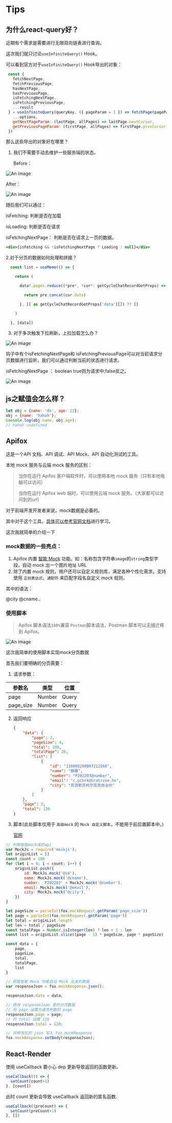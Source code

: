# Tips

## 为什么react-query好？

近期有个需求是需要进行无限双向链表进行查询。

这次我们就只讨论`useInfiniteQuery()` Hook。

可以看到官方对于`useInfiniteQuery()` Hook导出的对象：

```javascript
 const {
   fetchNextPage,
   fetchPreviousPage,
   hasNextPage,
   hasPreviousPage,
   isFetchingNextPage,
   isFetchingPreviousPage,
   ...result
 } = useInfiniteQuery(queryKey, ({ pageParam = 1 }) => fetchPage(pageParam), {
   ...options,
   getNextPageParam: (lastPage, allPages) => lastPage.nextCursor,
   getPreviousPageParam: (firstPage, allPages) => firstPage.prevCursor,
 })

```

那么这些导出的对象好在哪里？

1. 我们不需要手动去维护一些服务端的状态。

   Before： 

![An image](https://p6-juejin.byteimg.com/tos-cn-i-k3u1fbpfcp/3b1cbbc4820547e1b3bf70a9c8dd1136~tplv-k3u1fbpfcp-zoom-in-crop-mark:3326:0:0:0.awebp?)

After： 

![An image](https://p3-juejin.byteimg.com/tos-cn-i-k3u1fbpfcp/3909f3b965224c69b3bf2bef49c58fda~tplv-k3u1fbpfcp-zoom-in-crop-mark:3326:0:0:0.awebp?)



随后我们可以通过：

isFetching: 判断是否在加载

isLoading: 判断是否在请求

isFetchingNextPage： 判断是否在请求上一页的数据。

```jsx
<div>{isFetching && !isFetchingNextPage ? Loading : null}</div>
```

2.对于分页的数据如何处理和拼接？

```typescript
  const list = useMemo(() => {

    return (

      data?.pages.reduce((*pre*, *cur*: getCycleChatRecordGetProps) => {

        return pre.concat(cur.data)

      }, [] as getCycleChatRecordGetProps['data'][]) ?? []

    )

  }, [data])
```

3. 对于多次触发下拉刷新，上拉加载怎么办？

![An image](https://p9-juejin.byteimg.com/tos-cn-i-k3u1fbpfcp/a3a1d530d2dc4e8491d1097d554af0c4~tplv-k3u1fbpfcp-zoom-in-crop-mark:3326:0:0:0.awebp?)

钩子中有个isFetchingNextPage和 isFetchingPreviousPage可以对当前请求分页数据进行监听，我们可以通过判断当前的状态进行请求。

isFetchingNextPage ： boolean true则为请求中;false反之。

![An image](https://p1-juejin.byteimg.com/tos-cn-i-k3u1fbpfcp/6b05bc90e9824e37a0321171a9933938~tplv-k3u1fbpfcp-zoom-in-crop-mark:3326:0:0:0.awebp?)

## js之赋值会怎么样？

```javascript
let obj = {name: 'ds', age: 23}; 
obj = {name: 'hahah'}; 
console.log(obj.name, obj.age);
// hahah undefined
```



## Apifox

这是一个API 文档、API 调试、API Mock、API 自动化测试的工具。

本地 mock 服务与云端 mock 服务的区别：

> 当你在运行 Apifox 客户端软件时，可以使用本地 mock 服务（只有本地电脑可以访问）
>
> 当你在运行 Apifox web 端时，可以使用云端 mock 服务。（大家都可以访问到的url）

对于前端开发开发者来说，mock数据是必备的。

其中对于这个工具，[具体可以参考官网文档](https://www.apifox.cn/help/app/mock/mock-custom-scripts/#%E7%A4%BA%E4%BE%8B%E4%B8%80)进行学习。

这次我就简单的介绍一下

### mock数据的一些亮点：

1.  Apifox 内置 [智能 Mock](https://www.apifox.cn/help/app/mock/intelligent-mock/) 功能。如：名称包含字符串`image`的`string`类型字段，自动 mock 出一个图片地址 URL
2. 除了内置 mock 规则，用户还可以自定义规则库，满足各种个性化需求。支持使用 `正则表达式`、`通配符` 来匹配字段名自定义 mock 规则。

其中的语法： 

@city @cname..

### 使用脚本

>Apifox 脚本语法`100%`兼容 `Postman`脚本语法，Postman 脚本可以无缝迁移到 Apifox。

![An image](https://p1-juejin.byteimg.com/tos-cn-i-k3u1fbpfcp/e84c7423213741d09764836aa323cb29~tplv-k3u1fbpfcp-zoom-in-crop-mark:3326:0:0:0.awebp?)

这次我简单的使用脚本实现mock分页数据

首先我们要明确的分页需要： 

1. 请求参数： 

| 参数名    | 类型   | 位置  |
| --------- | ------ | ----- |
| page      | Number | Query |
| page_size | Number | Query |

2. 返回响应

   ```json
   {
       "data": {
           "page": 2,
           "pageSize": 4,
           "total": 100,
           "totalPage": 26,
           "list": [
               {
                   "id": "110000200807212568",
                   "name": "蔡娜",
                   "number": "P202203@number",
                   "email": "c.pchrk@hratrvve.hn",
                   "city": "克孜勒苏柯尔克孜自治州"
               }
           ]
       },
       "page": 2,
       "total": 120
   }
   ```

3. 脚本(此处脚本仅用于 `高级mock` 的 `Mock 自定义脚本`，不能用于前后置脚本中。)

   [官网](https://www.apifox.cn/help/app/mock/mock-custom-scripts/#mock-%E4%BC%98%E5%85%88%E7%BA%A7%E8%AF%B4%E6%98%8E)

```javascript
// 利用智能mock库的api
var MockJs = require('mockjs');
let originList = []
const count = 100
for (let i = 0; i < count; i++) {
    originList.push({
        id: MockJs.mock('@id'),
        name: MockJs.mock('@cname'),
        number: 'P202203' + MockJs.mock('@number'),
        email: MockJs.mock('@email'),
        city: MockJs.mock('@city'),
    })
}

let pageSize = parseInt(fox.mockRequest.getParam('page_size'))
let page = parseInt(fox.mockRequest.getParam('page'))
let total = originList.length
let len = total / pageSize
const totalPage = Number.isInteger(len) ? len + 1 : len
const list = originList.slice((page - 1) * pageSize, page * pageSize)

const data = {
    page,
    pageSize,
    total,
    totalPage,
    list
}

// 获取智能 Mock 功能自动 Mock 出来的数据
var responseJson = fox.mockResponse.json();

responseJson.data = data;

// 修改 responseJson 里的分页数据
// 将 page 设置为请求参数的 page
responseJson.page = page;
// 将 total 设置 120
responseJson.total = 120;

// 将修改后的 json 写入 fox.mockResponse
fox.mockResponse.setBody(responseJson);
```



## React-Render

使用 useCallback 要小心 dep 更新导致返回的函数更新。

```js
useCallback(() => {
  setCount(count+1)
}, [count])
```

此时 count 更新会导致 useCallback 返回新的匿名函数.

```js
useCallback((preCount) => {
  setCount(preCount+1)
}, [])
```

